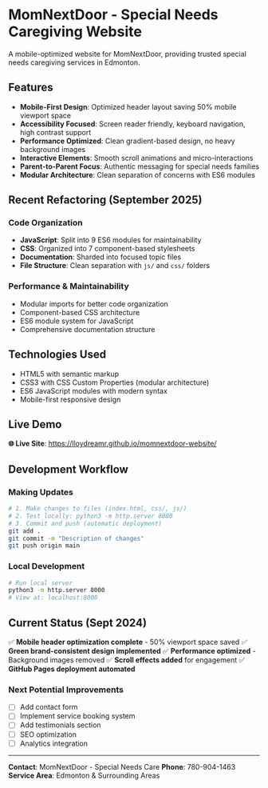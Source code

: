 # MomNextDoor - Special Needs Caregiving Website

A mobile-optimized website for MomNextDoor, providing trusted special needs caregiving services in Edmonton.

## Features

- **Mobile-First Design**: Optimized header layout saving 50% mobile viewport space
- **Accessibility Focused**: Screen reader friendly, keyboard navigation, high contrast support
- **Performance Optimized**: Clean gradient-based design, no heavy background images
- **Interactive Elements**: Smooth scroll animations and micro-interactions
- **Parent-to-Parent Focus**: Authentic messaging for special needs families
- **Modular Architecture**: Clean separation of concerns with ES6 modules

## Recent Refactoring (September 2025)

### Code Organization
- **JavaScript**: Split into 9 ES6 modules for maintainability
- **CSS**: Organized into 7 component-based stylesheets
- **Documentation**: Sharded into focused topic files
- **File Structure**: Clean separation with `js/` and `css/` folders

### Performance & Maintainability
- Modular imports for better code organization
- Component-based CSS architecture
- ES6 module system for JavaScript
- Comprehensive documentation structure

## Technologies Used

- HTML5 with semantic markup
- CSS3 with CSS Custom Properties (modular architecture)
- ES6 JavaScript modules with modern syntax
- Mobile-first responsive design

## Live Demo

**🌐 Live Site**: https://lloydreamr.github.io/momnextdoor-website/

## Development Workflow

### Making Updates
```bash
# 1. Make changes to files (index.html, css/, js/)
# 2. Test locally: python3 -m http.server 8080
# 3. Commit and push (automatic deployment)
git add .
git commit -m "Description of changes"
git push origin main
```

### Local Development
```bash
# Run local server
python3 -m http.server 8000
# View at: localhost:8000
```

## Current Status (Sept 2024)

✅ **Mobile header optimization complete** - 50% viewport space saved
✅ **Green brand-consistent design implemented**
✅ **Performance optimized** - Background images removed
✅ **Scroll effects added** for engagement
✅ **GitHub Pages deployment automated**

### Next Potential Improvements
- [ ] Add contact form
- [ ] Implement service booking system
- [ ] Add testimonials section
- [ ] SEO optimization
- [ ] Analytics integration

---

**Contact**: MomNextDoor - Special Needs Care
**Phone**: 780-904-1463
**Service Area**: Edmonton & Surrounding Areas